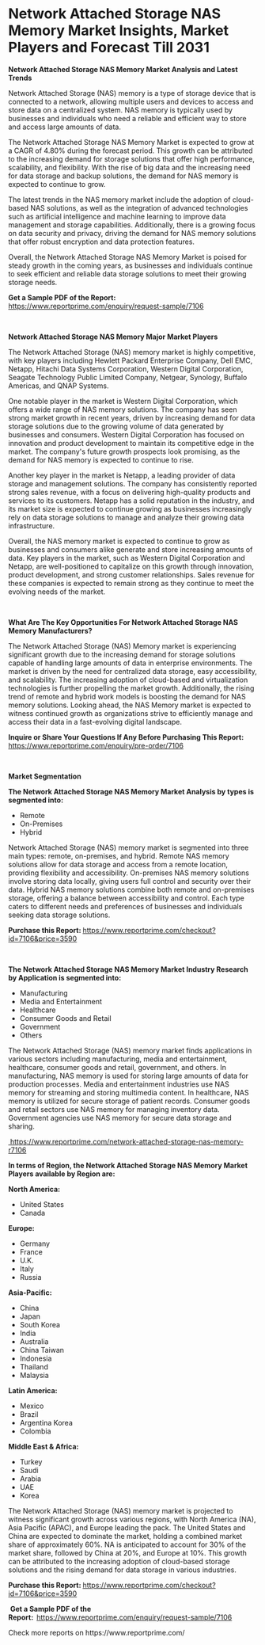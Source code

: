 <p><h1>Network Attached Storage NAS Memory Market Insights, Market Players and Forecast Till 2031</h1></p><p><strong>Network Attached Storage NAS Memory Market Analysis and Latest Trends</strong></p>
<p><p>Network Attached Storage (NAS) memory is a type of storage device that is connected to a network, allowing multiple users and devices to access and store data on a centralized system. NAS memory is typically used by businesses and individuals who need a reliable and efficient way to store and access large amounts of data.</p><p>The Network Attached Storage NAS Memory Market is expected to grow at a CAGR of 4.80% during the forecast period. This growth can be attributed to the increasing demand for storage solutions that offer high performance, scalability, and flexibility. With the rise of big data and the increasing need for data storage and backup solutions, the demand for NAS memory is expected to continue to grow.</p><p>The latest trends in the NAS memory market include the adoption of cloud-based NAS solutions, as well as the integration of advanced technologies such as artificial intelligence and machine learning to improve data management and storage capabilities. Additionally, there is a growing focus on data security and privacy, driving the demand for NAS memory solutions that offer robust encryption and data protection features.</p><p>Overall, the Network Attached Storage NAS Memory Market is poised for steady growth in the coming years, as businesses and individuals continue to seek efficient and reliable data storage solutions to meet their growing storage needs.</p></p>
<p><strong>Get a Sample PDF of the Report:&nbsp;</strong> <a href="https://www.reportprime.com/enquiry/request-sample/7106">https://www.reportprime.com/enquiry/request-sample/7106</a></p>
<p>&nbsp;</p>
<p><strong>Network Attached Storage NAS Memory Major Market Players</strong></p>
<p><p>The Network Attached Storage (NAS) memory market is highly competitive, with key players including Hewlett Packard Enterprise Company, Dell EMC, Netapp, Hitachi Data Systems Corporation, Western Digital Corporation, Seagate Technology Public Limited Company, Netgear, Synology, Buffalo Americas, and QNAP Systems.</p><p>One notable player in the market is Western Digital Corporation, which offers a wide range of NAS memory solutions. The company has seen strong market growth in recent years, driven by increasing demand for data storage solutions due to the growing volume of data generated by businesses and consumers. Western Digital Corporation has focused on innovation and product development to maintain its competitive edge in the market. The company's future growth prospects look promising, as the demand for NAS memory is expected to continue to rise.</p><p>Another key player in the market is Netapp, a leading provider of data storage and management solutions. The company has consistently reported strong sales revenue, with a focus on delivering high-quality products and services to its customers. Netapp has a solid reputation in the industry, and its market size is expected to continue growing as businesses increasingly rely on data storage solutions to manage and analyze their growing data infrastructure.</p><p>Overall, the NAS memory market is expected to continue to grow as businesses and consumers alike generate and store increasing amounts of data. Key players in the market, such as Western Digital Corporation and Netapp, are well-positioned to capitalize on this growth through innovation, product development, and strong customer relationships. Sales revenue for these companies is expected to remain strong as they continue to meet the evolving needs of the market.</p></p>
<p>&nbsp;</p>
<p><strong>What Are The Key Opportunities For Network Attached Storage NAS Memory Manufacturers?</strong></p>
<p><p>The Network Attached Storage (NAS) Memory market is experiencing significant growth due to the increasing demand for storage solutions capable of handling large amounts of data in enterprise environments. The market is driven by the need for centralized data storage, easy accessibility, and scalability. The increasing adoption of cloud-based and virtualization technologies is further propelling the market growth. Additionally, the rising trend of remote and hybrid work models is boosting the demand for NAS memory solutions. Looking ahead, the NAS Memory market is expected to witness continued growth as organizations strive to efficiently manage and access their data in a fast-evolving digital landscape.</p></p>
<p><strong>Inquire or Share Your Questions If Any Before Purchasing This Report:</strong> <a href="https://www.reportprime.com/enquiry/pre-order/7106">https://www.reportprime.com/enquiry/pre-order/7106</a></p>
<p>&nbsp;</p>
<p><strong>Market Segmentation</strong></p>
<p><strong>The Network Attached Storage NAS Memory Market Analysis by types is segmented into:</strong></p>
<p><ul><li>Remote</li><li>On-Premises</li><li>Hybrid</li></ul></p>
<p><p>Network Attached Storage (NAS) memory market is segmented into three main types: remote, on-premises, and hybrid. Remote NAS memory solutions allow for data storage and access from a remote location, providing flexibility and accessibility. On-premises NAS memory solutions involve storing data locally, giving users full control and security over their data. Hybrid NAS memory solutions combine both remote and on-premises storage, offering a balance between accessibility and control. Each type caters to different needs and preferences of businesses and individuals seeking data storage solutions.</p></p>
<p><strong>Purchase this Report:&nbsp;</strong><a href="https://www.reportprime.com/checkout?id=7106&price=3590">https://www.reportprime.com/checkout?id=7106&price=3590</a></p>
<p>&nbsp;</p>
<p><strong>The Network Attached Storage NAS Memory Market Industry Research by Application is segmented into:</strong></p>
<p><ul><li>Manufacturing</li><li>Media and Entertainment</li><li>Healthcare</li><li>Consumer Goods and Retail</li><li>Government</li><li>Others</li></ul></p>
<p><p>The Network Attached Storage (NAS) memory market finds applications in various sectors including manufacturing, media and entertainment, healthcare, consumer goods and retail, government, and others. In manufacturing, NAS memory is used for storing large amounts of data for production processes. Media and entertainment industries use NAS memory for streaming and storing multimedia content. In healthcare, NAS memory is utilized for secure storage of patient records. Consumer goods and retail sectors use NAS memory for managing inventory data. Government agencies use NAS memory for secure data storage and sharing.</p></p>
<p><a href="https://www.reportprime.com/network-attached-storage-nas-memory-r7106">&nbsp;https://www.reportprime.com/network-attached-storage-nas-memory-r7106</a></p>
<p><strong>In terms of Region, the Network Attached Storage NAS Memory Market Players available by Region are:</strong></p>
<p>
    <p> <strong> North America: </strong>
        <ul>
            <li>United States</li>
            <li>Canada</li>
        </ul>
        </p> 
    <p> <strong> Europe: </strong>
        <ul>
            <li>Germany</li>
            <li>France</li>
            <li>U.K.</li>
            <li>Italy</li>
            <li>Russia</li>
        </ul>
        </p> 
    <p> <strong> Asia-Pacific: </strong>
        <ul>
            <li>China</li>
            <li>Japan</li>
            <li>South Korea</li>
            <li>India</li>
            <li>Australia</li>
            <li>China Taiwan</li>
            <li>Indonesia</li>
            <li>Thailand</li>
            <li>Malaysia</li>
        </ul>
        </p> 
    <p> <strong> Latin America: </strong>
        <ul>
            <li>Mexico</li>
            <li>Brazil</li>
            <li>Argentina Korea</li>
            <li>Colombia</li>
        </ul>
        </p> 
    <p> <strong> Middle East & Africa: </strong>
        <ul>
            <li>Turkey</li>
            <li>Saudi</li>
            <li>Arabia</li>
            <li>UAE</li>
            <li>Korea</li>
        </ul>
    </p>
    </p>
<p><p>The Network Attached Storage (NAS) memory market is projected to witness significant growth across various regions, with North America (NA), Asia Pacific (APAC), and Europe leading the pack. The United States and China are expected to dominate the market, holding a combined market share of approximately 60%. NA is anticipated to account for 30% of the market share, followed by China at 20%, and Europe at 10%. This growth can be attributed to the increasing adoption of cloud-based storage solutions and the rising demand for data storage in various industries.</p></p>
<p><strong>Purchase this Report: </strong><a href="https://www.reportprime.com/checkout?id=7106&price=3590">https://www.reportprime.com/checkout?id=7106&price=3590</a></p>
<p>&nbsp;<strong>Get a Sample PDF of the Report:&nbsp;&nbsp;</strong><a href="https://www.reportprime.com/enquiry/request-sample/7106">https://www.reportprime.com/enquiry/request-sample/7106</a></p>
<p><strong></strong></p>
<p>Check more reports on https://www.reportprime.com/</p>